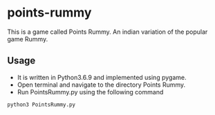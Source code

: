 # points-rummy
This is a game called Points Rummy. An indian variation of the popular game Rummy.

## Usage
- It is written in Python3.6.9 and implemented using pygame. 
- Open terminal and navigate to the directory Points Rummy.
- Run PointsRummy.py using the following command 
```
python3 PointsRummy.py
```


